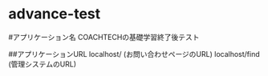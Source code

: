 # advance-test

#アプリケーション名
COACHTECHの基礎学習終了後テスト

##アプリケーションURL
localhost/ (お問い合わせページのURL)
localhost/find (管理システムのURL)

